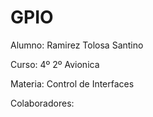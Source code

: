# GPIO

Alumno: Ramirez Tolosa Santino

Curso: 4º 2º Avionica

Materia: Control de Interfaces

Colaboradores: 
